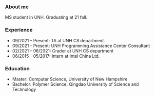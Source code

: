 <h3>About me</h3>
<img alt="" align="right" src="../aboutme/img/AK.jpg"/> 
<p>MS student in UNH. Graduating at 21 fall.</p>
<h3>Experience</h3>

<ul>
  <li>09/2021 - Present: TA at UNH CS department.</li>
  <li>09/2021 - Present: UNH Programming Assistance Center Consultant</li>
  <li>02/2021 - 06/2021: Grader at UNH CS department</li>
  <li>06/2015 - 05/2017: Intern at Intel China Ltd.</li>
</ul>

<h3>Education</h3>

<ul>
  <li>Master: Computer Science, University of New Hampshire</li>
  <li>
    Bachelor: Polymer Science, Qingdao University of Science and Technology
  </li>
</ul>
